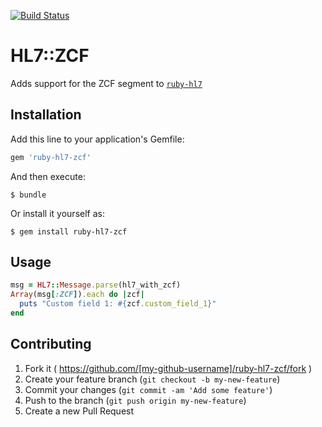 [![Build Status](https://travis-ci.org/ruby-hl7/ruby-hl7-zcf.svg)](https://travis-ci.org/ruby-hl7/ruby-hl7-zcf)

# HL7::ZCF

Adds support for the ZCF segment to [`ruby-hl7`](https://github.com/ruby-hl7/ruby-hl7)

## Installation

Add this line to your application's Gemfile:

```ruby
gem 'ruby-hl7-zcf'
```

And then execute:

    $ bundle

Or install it yourself as:

    $ gem install ruby-hl7-zcf

## Usage

```ruby
msg = HL7::Message.parse(hl7_with_zcf)
Array(msg[:ZCF]).each do |zcf|
  puts "Custom field 1: #{zcf.custom_field_1}"
end
```

## Contributing

1. Fork it ( https://github.com/[my-github-username]/ruby-hl7-zcf/fork )
2. Create your feature branch (`git checkout -b my-new-feature`)
3. Commit your changes (`git commit -am 'Add some feature'`)
4. Push to the branch (`git push origin my-new-feature`)
5. Create a new Pull Request
